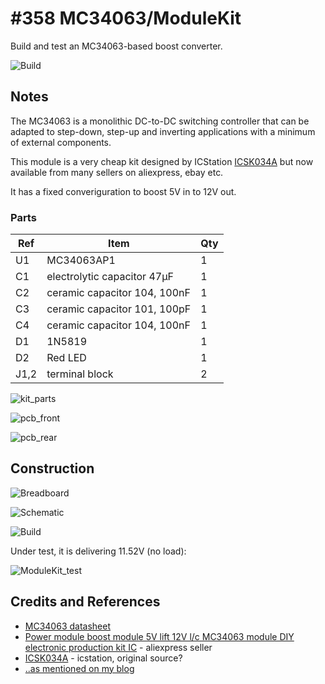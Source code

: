 # #358 MC34063/ModuleKit

Build and test an MC34063-based boost converter.

![Build](./assets/ModuleKit_build.jpg?raw=true)

## Notes

The MC34063 is a monolithic DC-to-DC switching controller that can be adapted to step-down, step-up and inverting applications with a minimum of external components.

This module is a very cheap kit designed by ICStation [ICSK034A](http://www.icstation.com/icstation-step-module-boost-converter-power-supply-module-p-4151.html)
but now available from many sellers on aliexpress, ebay etc.

It has a fixed converiguration to boost 5V in to 12V out.

### Parts

| Ref  | Item                         | Qty |
|------|------------------------------|-----|
| U1   | MC34063AP1                   |   1 |
| C1   | electrolytic capacitor 47µF  |   1 |
| C2   | ceramic capacitor 104, 100nF |   1 |
| C3   | ceramic capacitor 101, 100pF |   1 |
| C4   | ceramic capacitor 104, 100nF |   1 |
| D1   | 1N5819                       |   1 |
| D2   | Red LED                      |   1 |
| J1,2 | terminal block               |   2 |

![kit_parts](./assets/kit_parts.jpg?raw=true)

![pcb_front](./assets/pcb_front.jpg?raw=true)

![pcb_rear](./assets/pcb_rear.jpg?raw=true)


## Construction

![Breadboard](./assets/ModuleKit_bb.jpg?raw=true)

![Schematic](./assets/ModuleKit_schematic.jpg?raw=true)

![Build](./assets/ModuleKit_build.jpg?raw=true)

Under test, it is delivering 11.52V (no load):

![ModuleKit_test](./assets/ModuleKit_test.jpg?raw=true)

## Credits and References

* [MC34063 datasheet](https://www.futurlec.com/Motorola/MC34063.shtml)
* [Power module boost module 5V lift 12V l/c MC34063 module DIY electronic production kit IC](https://www.aliexpress.com/item/Power-module-boost-module-5V-lift-12V-l-c-MC34063-module-DIY-electronic-production-kit-IC/32830584255.html) - aliexpress seller
* [ICSK034A](http://www.icstation.com/icstation-step-module-boost-converter-power-supply-module-p-4151.html) - icstation, original source?
* [..as mentioned on my blog](https://blog.tardate.com/2017/12/leap358-mc34063-boost-converter-kit.html)
